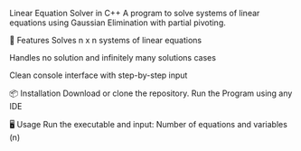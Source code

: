 Linear Equation Solver in C++
A program to solve systems of linear equations using Gaussian Elimination with partial pivoting.

🚀 Features
Solves n x n systems of linear equations

Handles no solution and infinitely many solutions cases

Clean console interface with step-by-step input

📦 Installation
Download or clone the repository.
Run the Program using any IDE

🖥️ Usage
Run the executable and input:
Number of equations and variables (n)

